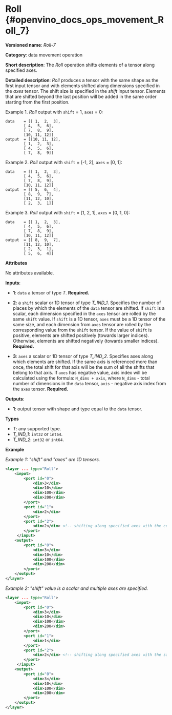# Roll {#openvino_docs_ops_movement_Roll_7}

**Versioned name**: *Roll-7*

**Category**: data movement operation

**Short description**: The *Roll* operation shifts elements of a tensor along specified axes.

**Detailed description**: *Roll* produces a tensor with the same shape as the first input tensor and with elements shifted along dimensions specified in the *axes* tensor. The shift size is specified in the *shift* input tensor. Elements that are shifted beyond the last position will be added in the same order starting from the first position.

Example 1. *Roll* output with `shift` = 1, `axes` = 0:

``` 
data    = [[ 1,  2,  3],
        [ 4,  5,  6],
        [ 7,  8,  9],
        [10, 11, 12]]
output  = [[10, 11, 12],
        [ 1,  2,  3],
        [ 4,  5,  6],
        [ 7,  8,  9]]
```

Example 2. *Roll* output with `shift` = [-1, 2], `axes` = [0, 1]:

``` 
data    = [[ 1,  2,  3],
        [ 4,  5,  6],
        [ 7,  8,  9],
        [10, 11, 12]]
output  = [[ 5,  6,  4],
        [ 8,  9,  7],
        [11, 12, 10],
        [ 2,  3,  1]]
```

Example 3. *Roll* output with `shift` = [1, 2, 1], `axes` = [0, 1, 0]:

``` 
data    = [[ 1,  2,  3],
        [ 4,  5,  6],
        [ 7,  8,  9],
        [10, 11, 12]]
output  = [[ 8,  9,  7],
        [11, 12, 10],
        [ 2,  3,  1],
        [ 5,  6,  4]]
```

**Attributes**

No attributes available.

**Inputs**:

*   **1**: `data` a tensor of type *T*. **Required.**

*   **2**: a `shift` scalar or 1D tensor of type *T_IND_1*. Specifies the number of places by which the elements of the `data` tensor are shifted. If `shift` is a scalar, each dimension specified in the `axes` tensor are rolled by the same `shift` value. If `shift` is a 1D tensor, `axes` must be a 1D tensor of the same size, and each dimension from `axes` tensor are rolled by the corresponding value from the `shift` tensor. If the value of `shift` is positive, elements are shifted positively (towards larger indices). Otherwise, elements are shifted negatively (towards smaller indices). **Required.**

*   **3**: `axes` a scalar or 1D tensor of type *T_IND_2*. Specifies axes along which elements are shifted. If the same axis is referenced more than once, the total shift for that axis will be the sum of all the shifts that belong to that axis. If `axes` has negative value, axis index will be calculated using the formula: `N_dims + axis`, where `N_dims` - total number of dimensions in the `data` tensor, `axis` - negative axis index from the `axes` tensor. **Required.**


**Outputs**:

*   **1**: output tensor with shape and type equal to the `data` tensor.

**Types**

* *T*: any supported type.
* *T_IND_1*: `int32` or `int64`.
* *T_IND_2*: `int32` or `int64`.

**Example**

*Example 1: "shift" and "axes" are 1D tensors.*

```xml
<layer ... type="Roll">
    <input>
        <port id="0">
            <dim>3</dim>
            <dim>10</dim>
            <dim>100</dim>
            <dim>200</dim>
        </port>
        <port id="1">
            <dim>2</dim>
        </port>
        <port id="2">
            <dim>2</dim> <!-- shifting along specified axes with the corresponding shift values -->
        </port>
     </input>
    <output>
        <port id="0">
            <dim>3</dim>
            <dim>10</dim>
            <dim>100</dim>
            <dim>200</dim>
        </port>
    </output>
</layer>
```

*Example 2: "shift" value is a scalar and multiple axes are specified.*

```xml
<layer ... type="Roll">
    <input>
        <port id="0">
            <dim>3</dim>
            <dim>10</dim>
            <dim>100</dim>
            <dim>200</dim>
        </port>
        <port id="1">
            <dim>1</dim>
        </port>
        <port id="2">
            <dim>2</dim> <!-- shifting along specified axes with the same shift value -->
        </port>
     </input>
    <output>
        <port id="0">
            <dim>3</dim>
            <dim>10</dim>
            <dim>100</dim>
            <dim>200</dim>
        </port>
    </output>
</layer>
```
